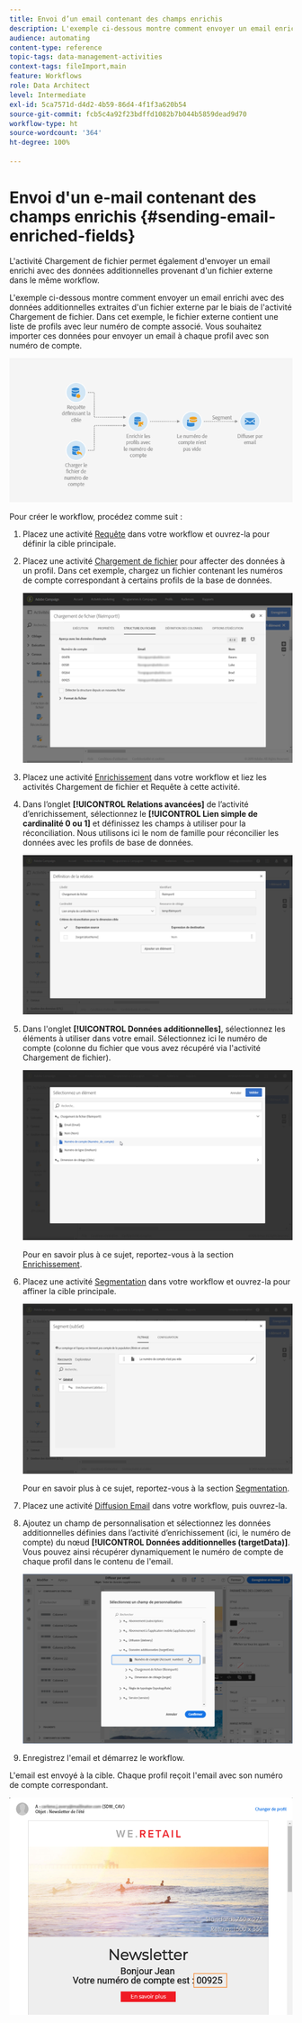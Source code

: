 ```yaml
---
title: Envoi d’un email contenant des champs enrichis
description: L'exemple ci-dessous montre comment envoyer un email enrichi avec des données additionnelles extraites d'un fichier externe par le biais de l'activité Chargement de fichier.
audience: automating
content-type: reference
topic-tags: data-management-activities
context-tags: fileImport,main
feature: Workflows
role: Data Architect
level: Intermediate
exl-id: 5ca7571d-d4d2-4b59-86d4-4f1f3a620b54
source-git-commit: fcb5c4a92f23bdffd1082b7b044b5859dead9d70
workflow-type: ht
source-wordcount: '364'
ht-degree: 100%

---
```


# Envoi d&#39;un e-mail contenant des champs enrichis {#sending-email-enriched-fields}

<!--A new example showing how to send an email containing additional data retrieved from a load file activity has been added. [Read more](example-2-email-with-enriched-fields)-->

L&#39;activité Chargement de fichier permet également d&#39;envoyer un email enrichi avec des données additionnelles provenant d&#39;un fichier externe dans le même workflow.

L&#39;exemple ci-dessous montre comment envoyer un email enrichi avec des données additionnelles extraites d&#39;un fichier externe par le biais de l&#39;activité Chargement de fichier. Dans cet exemple, le fichier externe contient une liste de profils avec leur numéro de compte associé. Vous souhaitez importer ces données pour envoyer un email à chaque profil avec son numéro de compte.

![](assets/load_file_workflow_ex2.png)

Pour créer le workflow, procédez comme suit :

1. Placez une activité [Requête](../../automating/using/query.md) dans votre workflow et ouvrez-la pour définir la cible principale.

   <!--The Query activity is presented in the [Query](../../automating/using/query.md) section.-->

1. Placez une activité [Chargement de fichier](../../automating/using/load-file.md) pour affecter des données à un profil. Dans cet exemple, chargez un fichier contenant les numéros de compte correspondant à certains profils de la base de données.

   ![](assets/load_file_activity.png)

1. Placez une activité [Enrichissement](../../automating/using/enrichment.md) dans votre workflow et liez les activités Chargement de fichier et Requête à cette activité.

1. Dans l’onglet **[!UICONTROL Relations avancées]** de l’activité d’enrichissement, sélectionnez le **[!UICONTROL Lien simple de cardinalité 0 ou 1]** et définissez les champs à utiliser pour la réconciliation. Nous utilisons ici le nom de famille pour réconcilier les données avec les profils de base de données.

   ![](assets/load_file_enrichment_relation.png)

1. Dans l&#39;onglet **[!UICONTROL Données additionnelles]**, sélectionnez les éléments à utiliser dans votre email. Sélectionnez ici le numéro de compte (colonne du fichier que vous avez récupéré via l&#39;activité Chargement de fichier).

   ![](assets/load_file_enrichment_select_element.png)

   <!--![](assets/load_file_enrichment_additional_data.png)-->

   Pour en savoir plus à ce sujet, reportez-vous à la section [Enrichissement](../../automating/using/enrichment.md).

1. Placez une activité [Segmentation](../../automating/using/segmentation.md) dans votre workflow et ouvrez-la pour affiner la cible principale.

   ![](assets/load_file_segmentation.png)

   Pour en savoir plus à ce sujet, reportez-vous à la section [Segmentation](../../automating/using/segmentation.md).

1. Placez une activité [Diffusion Email](../../automating/using/email-delivery.md) dans votre workflow, puis ouvrez-la.

   <!--The Email delivery activity is presented in the [Email delivery](../../automating/using/email-delivery.md) section.-->

1. Ajoutez un champ de personnalisation et sélectionnez les données additionnelles définies dans l’activité d’enrichissement (ici, le numéro de compte) du nœud **[!UICONTROL Données additionnelles (targetData)]**. Vous pouvez ainsi récupérer dynamiquement le numéro de compte de chaque profil dans le contenu de l&#39;email.

   ![](assets/load_file_perso_field.png)

1. Enregistrez l&#39;email et démarrez le workflow.

L&#39;email est envoyé à la cible. Chaque profil reçoit l&#39;email avec son numéro de compte correspondant.

![](assets/load_file_email.png)
